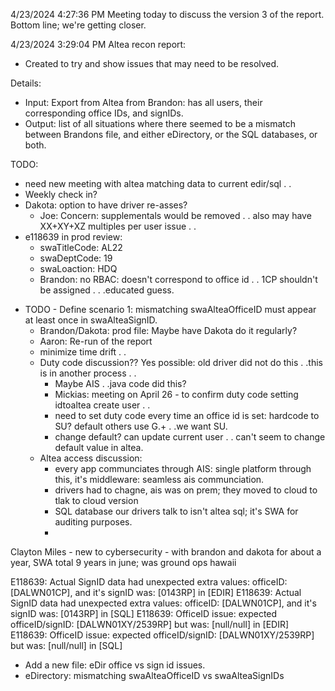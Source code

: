 4/23/2024 4:27:36 PM
Meeting today to discuss the version 3 of the report. Bottom line; we're getting closer.

4/23/2024 3:29:04 PM
Altea recon report:

 - Created to try and show issues that may need to be resolved.

Details:
 - Input: Export from Altea from Brandon: has all users, their corresponding office IDs, and signIDs.
 - Output: list of all situations where there seemed to be a mismatch between Brandons file, and either eDirectory, or the SQL databases, or both.


TODO:
   - need new meeting with altea matching data to current edir/sql . .
   - Weekly check in?
   - Dakota: option to have driver re-asses?
     - Joe: Concern: supplementals would be removed . . also may have XX+XY+XZ multiples per user issue . .
   - e118639 in prod review:
     - swaTitleCode: AL22
     - swaDeptCode: 19
     - swaLoaction: HDQ
     - Brandon: no RBAC: doesn't correspond to office id . .
     1CP shouldn't be assigned . . .educated guess.


* TODO   - Define scenario 1: mismatching swaAlteaOfficeID must appear at least once in swaAlteaSignID.
   - Brandon/Dakota: prod file: Maybe have Dakota do it regularly?
   - Aaron: Re-run of the report
   - minimize time drift . .
   - Duty code discussion?? Yes possible: old driver did not do this . .this is in another process . .
     - Maybe AIS . .java code did this?
     - Mickias: meeting on April 26 - to confirm duty code setting idtoaltea create user . .
     - need to set duty code every time an office id is set: hardcode to SU? default others use G.+ . .we want SU.
     - change default? can update current user . . can't seem to change default value in altea.
   - Altea access discussion:
     - every app communciates through AIS: single platform through this, it's middleware: seamless ais communciation.
     - drivers had to chagne, ais was on prem; they moved to cloud to tlak to cloud version
     - SQL database our drivers talk to isn't altea sql; it's SWA for auditing purposes.
     -
Clayton Miles - new to cybersecurity - with brandon and dakota for about a year, SWA total 9 years in june; was ground ops hawaii




E118639: Actual SignID data had unexpected extra values: officeID: [DALWN01CP], and it's signID was: [0143RP]  in [EDIR]
E118639: Actual SignID data had unexpected extra values: officeID: [DALWN01CP], and it's signID was: [0143RP]  in [SQL]
E118639: OfficeID issue: expected officeID/signID: [DALWN01XY/2539RP] but was: [null/null]  in [EDIR]
E118639: OfficeID issue: expected officeID/signID: [DALWN01XY/2539RP] but was: [null/null]  in [SQL]







   - Add a new file: eDir office vs sign id issues.
   - eDirectory: mismatching swaAlteaOfficeID vs swaAlteaSignIDs




